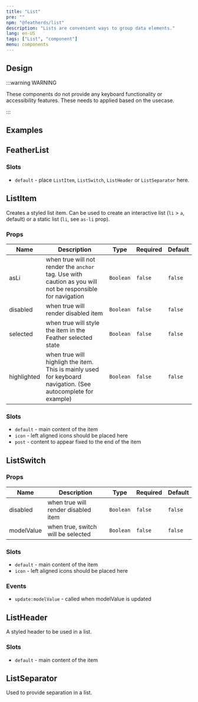 ```yaml
---
title: "List"
pre: ""
npm: "@featherds/list"
description: "Lists are convenient ways to group data elements."
lang: en-US
tags: ["List", "component"]
menu: components
---
```


## Design

:::warning WARNING

These components do not provide any keyboard functionality or accessibility features. These needs to applied based on the usecase.

:::

## Examples

<List-Examples />

## FeatherList

### Slots

- `default` - place `ListItem`, `ListSwitch`, `ListHeader` or `ListSeparator` here.

## ListItem

Creates a styled list item. Can be used to create an interactive list (`li` > `a`, default) or a static list (`li`, see `as-li` prop).

### Props

| Name        | Description                                                                                                   | Type      | Required | Default |
| ----------- | ------------------------------------------------------------------------------------------------------------- | --------- | -------- | ------- |
| asLi        | when true will not render the `anchor` tag. Use with caution as you will not be responsible for navigation    | `Boolean` | `false`  | `false` |
| disabled    | when true will render disabled item                                                                           | `Boolean` | `false`  | `false` |
| selected    | when true will style the item in the Feather selected state                                                   | `Boolean` | `false`  | `false` |
| highlighted | when true will highligh the item. This is mainly used for keyboard navigation. (See autocomplete for example) | `Boolean` | `false`  | `false` |

### Slots

- `default` - main content of the item
- `icon` - left aligned icons should be placed here
- `post` - content to appear fixed to the end of the item

## ListSwitch

### Props

| Name       | Description                         | Type      | Required | Default |
| ---------- | ----------------------------------- | --------- | -------- | ------- |
| disabled   | when true will render disabled item | `Boolean` | `false`  | `false` |
| modelValue | when true, switch will be selected  | `Boolean` | `false`  | `false` |

### Slots

- `default` - main content of the item
- `icon` - left aligned icons should be placed here

### Events

- `update:modelValue` - called when modelValue is updated

## ListHeader

A styled header to be used in a list.

### Slots

- `default` - main content of the item

## ListSeparator

Used to provide separation in a list.

